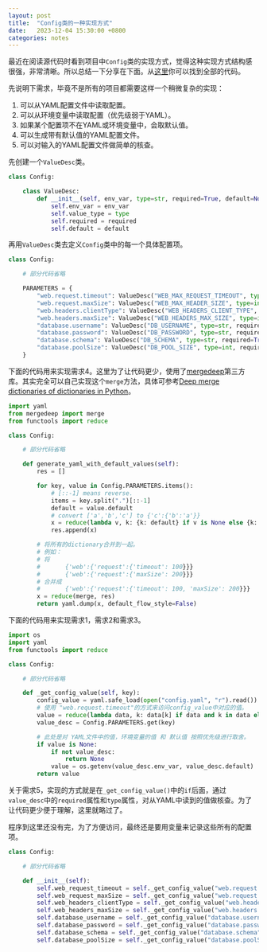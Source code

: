 ```yaml
---
layout: post
title:  "Config类的一种实现方式"
date:   2023-12-04 15:30:00 +0800
categories: notes
---
```


最近在阅读源代码时看到项目中`Config`类的实现方式，觉得这种实现方式结构感很强，非常清晰。所以总结一下分享在下面。从[这里][3]你可以找到全部的代码。

先说明下需求，毕竟不是所有的项目都需要这样一个稍微复杂的实现：

1. 可以从YAML配置文件中读取配置。
2. 可以从环境变量中读取配置（优先级弱于YAML）。
3. 如果某个配置项不在YAML或环境变量中，会取默认值。
4. 可以生成带有默认值的YAML配置文件。
5. 可以对输入的YAML配置文件做简单的核查。

先创建一个`ValueDesc`类。

```python
class Config:

    class ValueDesc:
        def __init__(self, env_var, type=str, required=True, default=None):
            self.env_var = env_var
            self.value_type = type
            self.required = required
            self.default = default
```

再用`ValueDesc`类去定义`Config`类中的每一个具体配置项。

```python
class Config:

    # 部分代码省略

    PARAMETERS = {
        "web.request.timeout": ValueDesc("WEB_MAX_REQUEST_TIMEOUT", type=int, required=False, default=600),
        "web.request.maxSize": ValueDesc("WEB_MAX_HEADER_SIZE", type=int, required=False, default=32768),
        "web.headers.clientType": ValueDesc("WEB_HEADERS_CLIENT_TYPE", type=str, required=True, default="Customize-Client"),
        "web.headers.maxSize": ValueDesc("WEB_HEADERS_MAX_SIZE", type=int, required=True, default=1024),
        "database.username": ValueDesc("DB_USERNAME", type=str, required=True),
        "database.password": ValueDesc("DB_PASSWORD", type=str, required=True),
        "database.schema": ValueDesc("DB_SCHEMA", type=str, required=True),
        "database.poolSize": ValueDesc("DB_POOL_SIZE", type=int, required=False, default=10)
    }
```

下面的代码用来实现需求4。这里为了让代码更少，使用了[mergedeep][2]第三方库。其实完全可以自己实现这个`merge`方法，具体可参考[Deep merge dictionaries of dictionaries in Python][1]。

```python
import yaml
from mergedeep import merge
from functools import reduce

class Config:

    # 部分代码省略

    def generate_yaml_with_default_values(self):
        res = []

        for key, value in Config.PARAMETERS.items():
            # [::-1] means reverse.
            items = key.split(".")[::-1]
            default = value.default
            # convert ['a','b','c'] to {'c':{'b':'a'}}
            x = reduce(lambda v, k: {k: default} if v is None else {k: v}, items, None)
            res.append(x)

        # 将所有的dictionary合并到一起。
        # 例如：
        # 将
        #       {'web':{'request':{'timeout': 100}}}
        #       {'web':{'request':{'maxSize': 200}}}
        # 合并成
        #       {'web':{'request':{'timeout': 100, 'maxSize': 200}}}
        x = reduce(merge, res)
        return yaml.dump(x, default_flow_style=False)
```

下面的代码用来实现需求1，需求2和需求3。

```python
import os
import yaml
from functools import reduce

class Config:

    # 部分代码省略

    def _get_config_value(self, key):
        config_value = yaml.safe_load(open("config.yaml", "r").read())
        # 使用 "web.request.timeout"的方式来访问config_value中对应的值。
        value = reduce(lambda data, k: data[k] if data and k in data else None, key.split('.'), config_value)
        value_desc = Config.PARAMETERS.get(key)

        # 此处是对 YAML文件中的值，环境变量的值 和 默认值 按照优先级进行取舍。
        if value is None:
            if not value_desc:
                return None
            value = os.getenv(value_desc.env_var, value_desc.default)
        return value
```

关于需求5，实现的方式就是在`_get_config_value()`中的`if`后面，通过`value_desc`中的`required`属性和`type`属性，对从YAML中读到的值做核查。为了让代码更少便于理解，这里就略过了。

程序到这里还没有完，为了方便访问，最终还是要用变量来记录这些所有的配置项。

```python
class Config:

    # 部分代码省略

    def __init__(self):
        self.web_request_timeout = self._get_config_value("web.request.timeout")
        self.web_request_maxSize = self._get_config_value("web.request.maxSize")
        self.web_headers_clientType = self._get_config_value("web.headers.clientType")
        self.web_headers_maxSize = self._get_config_value("web.headers.maxSize")
        self.database_username = self._get_config_value("database.username")
        self.database_password = self._get_config_value("database.password")
        self.database_schema = self._get_config_value("database.schema")
        self.database_poolSize = self._get_config_value("database.poolSize")
```


[1]: https://stackoverflow.com/a/7205107/1476512
[2]: https://github.com/clarketm/mergedeep
[3]: https://gist.github.com/keegoo/ec90fe4d257fa500b3b60c4ef2e6dbb2
